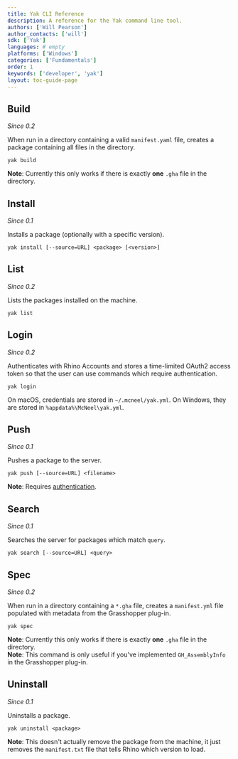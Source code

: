 ```yaml
---
title: Yak CLI Reference
description: A reference for the Yak command line tool.
authors: ['Will Pearson']
author_contacts: ['will']
sdk: ['Yak']
languages: # empty
platforms: ['Windows']
categories: ['Fundamentals']
order: 1
keywords: ['developer', 'yak']
layout: toc-guide-page
---
```


## Build

_Since 0.2_

When run in a directory containing a valid `manifest.yaml` file, creates a package containing all files in the directory.

```commandline
yak build
```

<div class="bs-callout">
  <strong>Note</strong>: Currently this only works if there is exactly <strong>one</strong> <code>.gha</code> file in the directory.
</div>
<!-- During the build, the component GUID is extracted to help with searching for the package later. -->

## Install

_Since 0.1_

Installs a package (optionally with a specific version).

```commandline
yak install [--source=URL] <package> [<version>]
```

## List

_Since 0.2_

Lists the packages installed on the machine.

```commandline
yak list
```

## Login

_Since 0.2_

Authenticates with Rhino Accounts and stores a time-limited OAuth2 access token so that the user can use commands which require authentication.

```commandline
yak login
```

On macOS, credentials are stored in `~/.mcneel/yak.yml`. On Windows, they are stored in `%appdata%\McNeel\yak.yml`.

## Push

_Since 0.1_

Pushes a package to the server.

```commandline
yak push [--source=URL] <filename>
```

<div class="bs-callout">
  <strong>Note</strong>: Requires <a href="#login">authentication</a>.
</div>

## Search

_Since 0.1_

Searches the server for packages which match `query`.

```commandline
yak search [--source=URL] <query>
```

## Spec

_Since 0.2_

When run in a directory containing a `*.gha` file, creates a `manifest.yml` file populated with metadata from the Grasshopper plug-in.

```commandline
yak spec
```

<div class="bs-callout">
  <strong>Note</strong>: Currently this only works if there is exactly <strong>one</strong> <code>.gha</code> file in the directory.
</div>

<div class="bs-callout">
  <strong>Note</strong>: This command is only useful if you've implemented <code>GH_AssemblyInfo</code> in the Grasshopper plug-in.
</div>

## Uninstall

_Since 0.1_

Uninstalls a package.

```commandline
yak uninstall <package>
```
<div class="bs-callout">
  <strong>Note</strong>: This doesn't actually remove the package from the machine, it just removes the <code>manifest.txt</code> file that tells Rhino which version to load.
</div>
